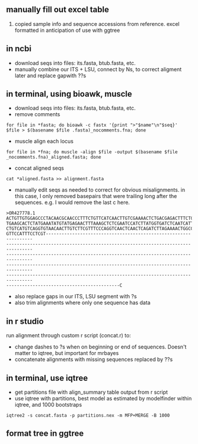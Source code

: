 ## manually fill out excel table

1. copied sample info and sequence accessions from reference. excel formatted in anticipation of use with ggtree 

## in ncbi 

* download seqs into files: its.fasta, btub.fasta, etc.
* manually combine our ITS + LSU, connect by Ns,  to correct aligment later and replace gapwith ??s

## in terminal, using bioawk, muscle

* download seqs into files: its.fasta, btub.fasta, etc.
* remove comments

```
for file in *fasta; do bioawk -c fastx '{print ">"$name"\n"$seq}' $file > $(basename $file .fasta)_nocomments.fna; done
```

*  muscle align each locus

```
for file in *fna; do muscle -align $file -output $(basename $file _nocomments.fna)_aligned.fasta; done
```

*  concat aligned seqs 

```
cat *aligned.fasta >> alignment.fasta
```

* manually edit seqs as needed to correct for obvious misalignments. in this case, I only removed basepairs that were trailing long after the sequences. e.g. I would remove the last c here.

```
>OR427778.1
ACTGTTGTGGAGCCCTACAACGCAACCCTTTCTGTTCATCAACTTGTCGAAAACTCTGACGAGACTTTCTGTATTGACAA
TGAAGCACTCTATGAAATATGTATGAGAACTTTAAAGCTCTCGAATCCATCTTATGGTGATCTCAATCATTTGGTATCTG
CTGTCATGTCAGGTGTAACAACTTGTCTTCGTTTCCCAGGTCAACTCAACTCAGATCTTAGAAAACTGGCGGTTAACATG
GTTCCATTTCCTCGT-----------------------------------------------------------------
--------------------------------------------------------------------------------
--------------------------------------------------------------------------------
--------------------------------------------------------------------------------
--------------------------------------------------------------------------------
-------------------------------------------C
```
* also replace gaps in our ITS, LSU segment with ?s
* also trim alignments where only one sequence has data

## in r studio

run alignment through custom r script (concat.r) to: 
* change dashes to ?s when on beginning or end of sequences. Doesn't matter to iqtree, but important for mrbayes
* concatenate alignments with missing sequences replaced by ??s

## in terminal, use iqtree

* get partitions file with align_summary table output from r script
* use iqtree with partitions, best model as estimated by modelfinder within iqtree, and 1000 bootstraps

```
iqtree2 -s concat.fasta -p partitions.nex -m MFP+MERGE -B 1000
```

## format tree in ggtree




